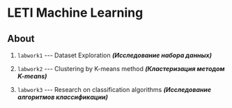 # LETI Machine Learning

## About 
1. ```labwork1``` --- Dataset Exploration   ***(Исследование набора данных)***

2. ```labwork2``` --- Clustering by K-means method ***(Кластеризация методом K-means)***

3. ```labwork3``` --- Research on classification algorithms ***(Исследование алгоритмов классификации)***
